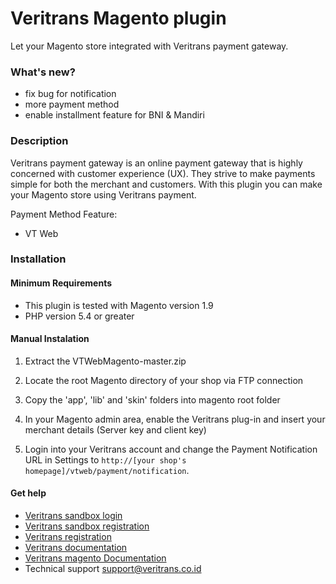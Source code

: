 Veritrans Magento plugin
=========================

Let your Magento store integrated with Veritrans payment gateway.

### What's new?
- fix bug for notification
- more payment method
- enable installment feature for BNI & Mandiri

### Description

Veritrans payment gateway is an online payment gateway that is highly concerned with customer experience (UX). They strive to make payments simple for both the merchant and customers. With this plugin you can make your Magento store using Veritrans payment.

Payment Method Feature:

- VT Web

### Installation

#### Minimum Requirements

* This plugin is tested with Magento version 1.9
* PHP version 5.4 or greater

#### Manual Instalation

1. Extract the VTWebMagento-master.zip

2. Locate the root Magento directory of your shop via FTP connection

3. Copy the 'app', 'lib' and 'skin' folders into magento root folder

4. In your Magento admin area, enable the Veritrans plug-in and insert your merchant details (Server key and client key)

5. Login into your Veritrans account and change the Payment Notification URL in Settings to `http://[your shop's homepage]/vtweb/payment/notification`.

#### Get help

* [Veritrans sandbox login](https://my.sandbox.veritrans.co.id/)
* [Veritrans sandbox registration](https://my.sandbox.veritrans.co.id/register)
* [Veritrans registration](https://my.veritrans.co.id/register)
* [Veritrans documentation](http://docs.veritrans.co.id)
* [Veritrans magento Documentation](http://docs.veritrans.co.id/vtweb/integration_magento.html)
* Technical support [support@veritrans.co.id](mailto:support@veritrans.co.id)
